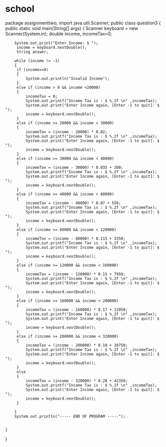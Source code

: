 # school
package assignmenttwo;
import java.util.Scanner;
public class question3
{
    public static void main(String[] args)
    { 
        Scanner keyboard = new Scanner(System.in);
        double income, incomeTax=0;
        
        System.out.print("Enter Income: $ ");
         income = keyboard.nextDouble();
         String answer;
         
        while (income != -1)
        {
         if (income==0)
         {
             System.out.println("Invalid Income");
         }
         else if (income > 0 && income <20000)
         { 
             incomeTax = 0;
             System.out.printf("Income Tax is : $ %.2f \n" ,incomeTax);
             System.out.print("Enter Income again, [Enter -1 to quit]: $ ");
             income = keyboard.nextDouble();
         }
         else if (income >= 20000 && income < 30000)
         {
             incomeTax = (income - 20000) * 0.02;
             System.out.printf("Income Tax is : $ %.2f \n" ,incomeTax);
             System.out.print("Enter Income again, [Enter -1 to quit]: $ ");
             income = keyboard.nextDouble();
         }
         else if (income >= 30000 && income < 40000)
         {
             incomeTax = (income - 30000) * 0.035 + 200;
             System.out.printf("Income Tax is : $ %.2f \n" ,incomeTax);
             System.out.print("Enter Income again, [Enter -1 to quit]: $ ");
             income = keyboard.nextDouble();
         }
         else if (income >= 40000 && income < 80000)
         {
             incomeTax = (income - 40000) * 0.07 + 550;
             System.out.printf("Income Tax is : $ %.2f \n" ,incomeTax);
             System.out.print("Enter Income again, [Enter -1 to quit]: $ ");
             income = keyboard.nextDouble();
         }
         else if (income >= 80000 && income < 120000)
         {
             incomeTax = (income - 80000) * 0.115 + 3350;
             System.out.printf("Income Tax is : $ %.2f \n" ,incomeTax);
             System.out.print("Enter Income again, [Enter -1 to quit]: $ ");
             income = keyboard.nextDouble();
         }
         else if (income >= 120000 && income < 160000)
         { 
             incomeTax = (income - 120000) * 0.15 + 7950;
             System.out.printf("Income Tax is : $ %.2f \n" ,incomeTax);
             System.out.print("Enter Income again, [Enter -1 to quit]: $ ");
             income = keyboard.nextDouble();
         }
         else if (income >= 160000 && income < 200000)
         {
             incomeTax = (income - 160000) * 0.17 + 13950;
             System.out.printf("Income Tax is : $ %.2f \n" ,incomeTax);
             System.out.print("Enter Income again, [Enter -1 to quit]: $ ");
             income = keyboard.nextDouble();
         }
         else if (income >= 200000 && income < 320000)
         {
             incomeTax = (income - 200000) * 0.18 + 20750;
             System.out.printf("Income Tax is : $ %.2f \n" ,incomeTax); 
             System.out.print("Enter Income again, [Enter -1 to quit]: $ ");
             income = keyboard.nextDouble();
         }
         else 
         {
             incomeTax = (income - 320000) * 0.20 + 42350;
             System.out.printf("Income Tax is : $ %.2f \n" ,incomeTax); 
             System.out.print("Enter Income again, [Enter -1 to quit]: $ ");
             income = keyboard.nextDouble();
         }
        
        } 
        System.out.println("----- END OF PROGRAM -----");
             
        
    }
}
